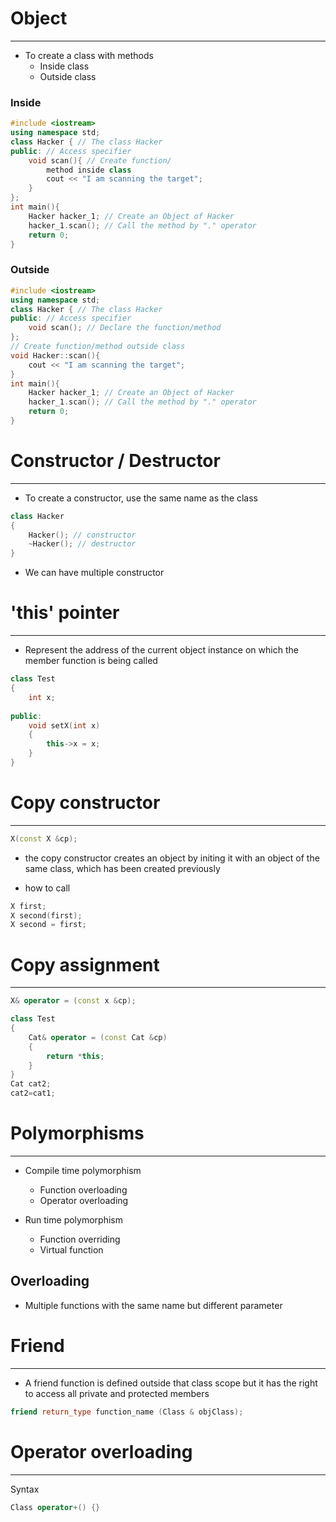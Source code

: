 # Object
---
- To create a class with methods
	- Inside class
	- Outside class
### Inside
```c++
#include <iostream>
using namespace std;
class Hacker { // The class Hacker
public: // Access specifier
	void scan(){ // Create function/
		method inside class
		cout << "I am scanning the target";
	}
};
int main(){
	Hacker hacker_1; // Create an Object of Hacker
	hacker_1.scan(); // Call the method by "." operator
	return 0;
}
```

### Outside
```c++
#include <iostream>
using namespace std;
class Hacker { // The class Hacker
public: // Access specifier
	void scan(); // Declare the function/method
};
// Create function/method outside class
void Hacker::scan(){
	cout << "I am scanning the target";
}
int main(){
	Hacker hacker_1; // Create an Object of Hacker
	hacker_1.scan(); // Call the method by "." operator
	return 0;
}
```

# Constructor / Destructor
---
- To create a constructor, use the same name as the class 
```c++
class Hacker
{
	Hacker(); // constructor
	~Hacker(); // destructor
}
```

- We can have multiple constructor


# 'this' pointer
---
- Represent the address of the current object instance on which the member function is being called
```c++
class Test
{
	int x;
	
public:
	void setX(int x)
	{
		this->x = x;
	}	
}
```


# Copy constructor
---
```c++
X(const X &cp);
```
- the copy constructor creates an object by initing it with an object of the same class, which has been created previously

- how to call
```c++
X first;
X second(first);
X second = first;
```


# Copy assignment
---
```c++
X& operator = (const x &cp);

class Test
{
	Cat& operator = (const Cat &cp) 
	{ 
		return *this;
	}
}
Cat cat2;
cat2=cat1;
```


# Polymorphisms
----
- Compile time polymorphism
	- Function overloading
	- Operator overloading

- Run time polymorphism
	- Function overriding
	- Virtual function

## Overloading
- Multiple functions with the same name but different parameter


# Friend
---
- A friend function is defined outside that class scope but it has the right to access all private and protected members
```c++
friend return_type function_name (Class & objClass);
```


# Operator overloading
---
Syntax
```c++
Class operator+() {}
```